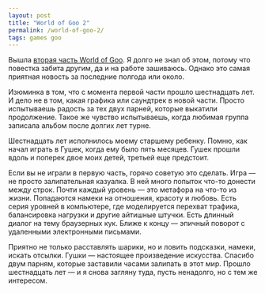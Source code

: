 ```yaml
---
layout: post
title: "World of Goo 2"
permalink: /world-of-goo-2/
tags: games goo
---
```


[link]: https://worldofgoo2.com/

Вышла [вторая часть World of Goo][link]. Я долго не знал об этом, потому что
повестка забита другим, да и на работе зашиваюсь. Однако это самая приятная
новость за последние полгода или около.

Изюминка в том, что с момента первой части прошло шестнадцать лет. И дело не в
том, какая графика или саундтрек в новой части. Просто испытываешь радость за
тех двух парней, которые выкатили продолжение. Такое же чувство испытываешь,
когда любимая группа записала альбом после долгих лет турне.

Шестнадцать лет исполнилось моему старшему ребенку. Помню, как начал играть в
Гушек, когда ему было пять месяцев. Гушек прошли вдоль и поперек двое моих
детей, третьей еще предстоит.

Если вы не играли в первую часть, горячо советую это сделать. Игра — не просто
залипательная казуалка. В ней много попыток что-то донести между строк. Почти
каждый уровень — это метафора на что-то из жизни. Попадаются намеки на
отношения, красоту и любовь. Есть серия уровней в компьютере, где моделируется
перехват трафика, балансировка нагрузки и другие айтишные штучки. Есть длинный
диалог на тему браузерных кук. Ближе к концу — эпичный поворот с удаленными
электронными письмами.

Приятно не только расставлять шарики, но и ловить подсказки, намеки, искать
отсылки. Гушки — настоящее произведение искусства. Спасибо двум парням, которые
заставили часами залипать в этот мир. Прошло шестнадцать лет — и я снова загляну
туда, пусть ненадолго, но с тем же интересом.
